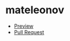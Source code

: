 # mateleonov
 - [Preview](https://budanov20.github.io/mateleonov/)
 - [Pull Request](https://github.com/budanov20/mateleonov/pull/1/files)
